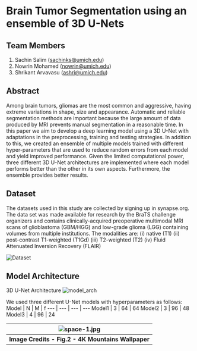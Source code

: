 # Brain Tumor Segmentation using an ensemble of 3D U-Nets

## Team Members
1. Sachin Salim (sachinks@umich.edu)
2. Nowrin Mohamed (nowrin@umich.edu)
3. Shrikant Arvavasu (ashri@umich.edu)

## Abstract
Among brain tumors, gliomas are the most common and aggressive, having extreme variations in shape, size and appearance. Automatic and reliable segmentation methods are important because the large amount of data produced by MRI prevents manual segmentation in a reasonable time. In this paper we aim to develop a deep learning model using a 3D U-Net with adaptations in the preprocessing, training and testing strategies. In addition to this, we created an ensemble of multiple models trained with different hyper-parameters that are used to reduce random errors from each model and yield improved performance. Given the limited computational power, three different 3D U-Net architectures are implemented where each model performs better than the other in its own aspects. Furthermore, the ensemble provides better results.

## Dataset
The datasets used in this study are collected by signing up in synapse.org. The data set was made available for research by the BraTS challenge organizers and contains clinically-acquired preoperative multimodal MRI scans of glioblastoma (GBM/HGG) and low-grade glioma (LGG) containing volumes from multiple institutions. The modalities are:
(i) native (T1)
(ii) post-contrast T1-weighted (T1Gd)
(iii) T2-weighted (T2)
(iv) Fluid Attenuated Inversion Recovery (FLAIR)

![Dataset](https://user-images.githubusercontent.com/23056099/208559940-41fcdcf0-81e1-4336-ac86-f8cdc16f1813.png)

## Model Architecture
3D U-Net Architecture
![model_arch](https://user-images.githubusercontent.com/23056099/208560025-5c35ef6c-6825-4242-815b-724748caea6a.png)

We used three different U-Net models with hyperparameters as follows:
Model | N | M | f
--- | --- | --- | --- 
Model1 | 3 | 64 | 64
Model2 | 3 | 96 | 48
Model3 | 4 | 96 | 24

| ![space-1.jpg](https://blog-assets.thedyrt.com/uploads/2019/01/shutterstock_1033306540-1.jpg) |
|:--:|
| <b>Image Credits - Fig.2 - 4K Mountains Wallpaper</b>|

